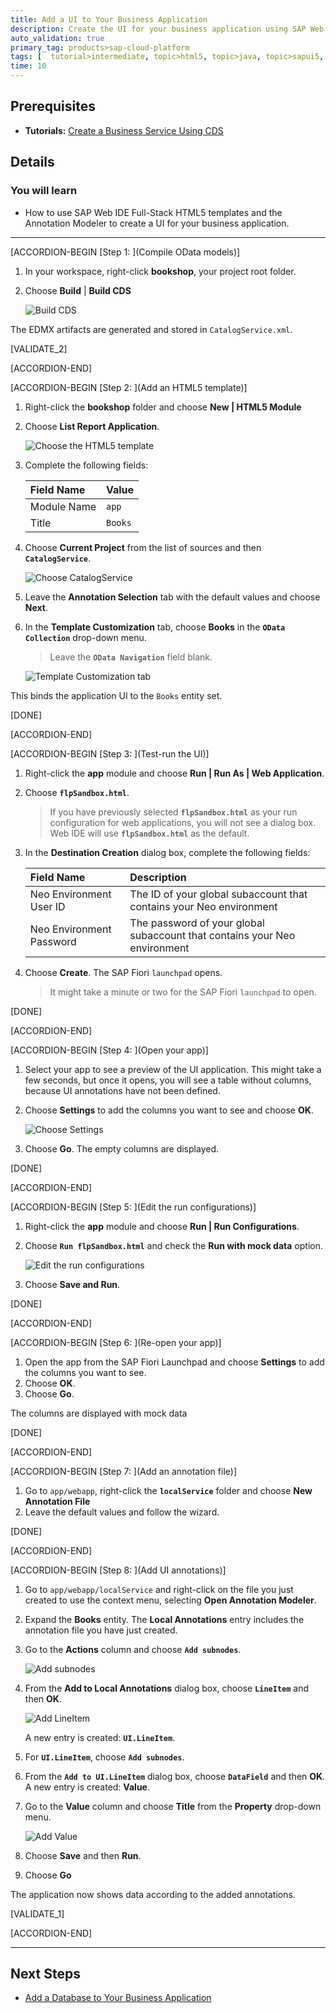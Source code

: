 ```yaml
---
title: Add a UI to Your Business Application
description: Create the UI for your business application using SAP Web IDE Full-Stack and the Annotation Modeler.
auto_validation: true
primary_tag: products>sap-cloud-platform
tags: [  tutorial>intermediate, topic>html5, topic>java, topic>sapui5, products>sap-cloud-platform, products>sap-web-ide ]
time: 10
---
```


## Prerequisites  
 - **Tutorials:** [Create a Business Service Using CDS](https://www.sap.com/developer/tutorials/cp-apm-01-create-business-service.html)

## Details
### You will learn  
  - How to use SAP Web IDE Full-Stack HTML5 templates and the Annotation Modeler to create a UI for your business application.

---

[ACCORDION-BEGIN [Step 1: ](Compile OData models)]

1. In your workspace, right-click **bookshop**, your project root folder.
2. Choose **Build** | **Build CDS**

    ![Build CDS](build-cds.png)

The EDMX artifacts are generated and stored in `CatalogService.xml`.

[VALIDATE_2]

[ACCORDION-END]

[ACCORDION-BEGIN [Step 2: ](Add an HTML5 template)]

1. Right-click the **bookshop** folder and choose **New | HTML5 Module**
2. Choose **List Report Application**.

    ![Choose the HTML5 template](html5-template.png)

3. Complete the following fields:

    |  Field Name     | Value
    |  :------------- | :-------------
    |  Module Name    | `app`
    |  Title          | `Books`

4. Choose **Current Project** from the list of sources and then **`CatalogService`**.

    ![Choose CatalogService](data-connection-tab.png)

5. Leave the **Annotation Selection** tab with the default values and choose **Next**.

6. In the **Template Customization** tab, choose **Books** in the **`OData Collection`** drop-down menu.

    >Leave the **`OData Navigation`** field blank.

    ![Template Customization tab](template-customization-step.png)

This binds the application UI to the `Books` entity set.

[DONE]

[ACCORDION-END]

[ACCORDION-BEGIN [Step 3: ](Test-run the UI)]

1. Right-click the **app** module and choose **Run | Run As | Web Application**.
2. Choose **`flpSandbox.html`**.

    >If you have previously selected **`flpSandbox.html`** as your run configuration for web applications, you will not see a dialog box. Web IDE will use **`flpSandbox.html`** as the default.

3. In the **Destination Creation** dialog box, complete the following fields:

    |  Field Name                  | Description
    |  :-------------------------  | :--------------------------------------------------------------------------
    |  Neo Environment User ID     | The ID of your global subaccount that contains your Neo environment
    |  Neo Environment Password    | The password of your global subaccount that contains your Neo environment
4. Choose **Create**.
The SAP Fiori `launchpad` opens.

    >It might take a minute or two for the SAP Fiori `launchpad` to open.


[DONE]

[ACCORDION-END]

[ACCORDION-BEGIN [Step 4: ](Open your app)]

1. Select your app to see a preview of the UI application.
This might take a few seconds, but once it opens, you will see a table without columns, because UI annotations have not been defined.
2. Choose **Settings** to add the columns you want to see and choose **OK**.

    ![Choose Settings](settings-books-app.png)
3. Choose **Go**.
The empty columns are displayed.

[DONE]

[ACCORDION-END]

[ACCORDION-BEGIN [Step 5: ](Edit the run configurations)]

1. Right-click the **app** module and choose **Run | Run Configurations**.
2. Choose **`Run flpSandbox.html`** and check the **Run with mock data** option.

    ![Edit the run configurations](run-configurations-for-app.png)

3. Choose **Save and Run**.

[DONE]

[ACCORDION-END]

[ACCORDION-BEGIN [Step 6: ](Re-open your app)]

1. Open the app from the SAP Fiori Launchpad and choose **Settings** to add the columns you want to see.
2. Choose **OK**.
3. Choose **Go**.

The columns are displayed with mock data

[DONE]

[ACCORDION-END]

[ACCORDION-BEGIN [Step 7: ](Add an annotation file)]

1. Go to `app/webapp`, right-click the **`localService`** folder and choose **New  Annotation File**
2. Leave the default values and follow the wizard.

[DONE]

[ACCORDION-END]

[ACCORDION-BEGIN [Step 8: ](Add UI annotations)]

1. Go to `app/webapp/localService` and right-click on the file you just created to use the context menu, selecting **Open Annotation Modeler**.
2. Expand the **Books** entity.
The **Local Annotations** entry includes the annotation file you have just created.
3. Go to the **Actions** column and choose **`Add subnodes`**.

    ![Add subnodes](adding-annotations-1.png)

4. From the **Add to Local Annotations** dialog box, choose **`LineItem`** and then **OK**.

    ![Add LineItem](adding-annotations-2.png)

    A new entry is created: **`UI.LineItem`**.
5. For **`UI.LineItem`**, choose **`Add subnodes`**.
6. From the **`Add to UI.LineItem`** dialog box, choose **`DataField`** and then **OK**.
A new entry is created: **Value**.
7. Go to the **Value** column and choose **Title** from the **Property** drop-down menu.

    ![Add Value](adding-annotations-3.png)

8. Choose **Save** and then **Run**.
9. Choose **Go**

The application now shows data according to the added annotations.

[VALIDATE_1]

[ACCORDION-END]

---

## Next Steps
- [Add a Database to Your Business Application](https://www.sap.com/developer/tutorials/cp-apm-03-add-database.html)
